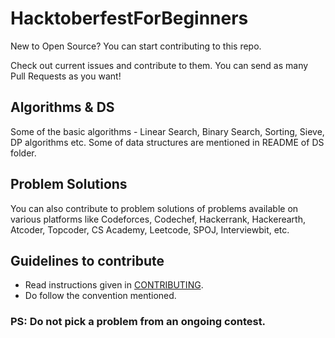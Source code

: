 # HacktoberfestForBeginners
New to Open Source? You can start contributing to this repo.     

Check out current issues and contribute to them. You can send as many Pull Requests as you want!

## Algorithms & DS
Some of the basic algorithms - Linear Search, Binary Search, Sorting, Sieve, DP algorithms etc. Some of data structures are mentioned in README of DS folder.    

## Problem Solutions
You can also contribute to problem solutions of problems available on various platforms like Codeforces, Codechef, Hackerrank, Hackerearth, Atcoder, Topcoder, CS Academy, Leetcode, SPOJ, Interviewbit, etc.    

## Guidelines to contribute
- Read instructions given in [CONTRIBUTING](https://github.com/vichitr/HacktoberfestForBeginners/blob/master/CONTRIBUTING.md). 
- Do follow the convention mentioned. 

### PS: Do not pick a problem from an ongoing contest. 
